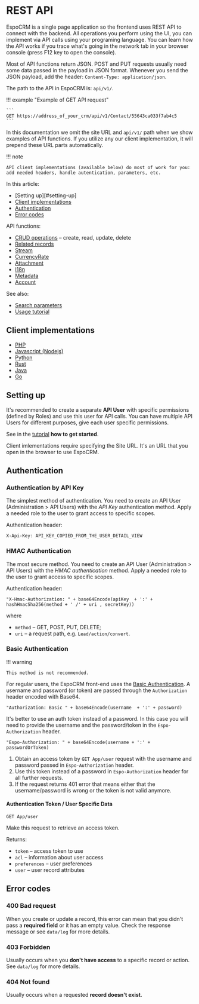 # REST API

EspoCRM is a single page application so the frontend uses REST API to connect with the backend. 
All operations you perform using the UI, you can implement via API calls using your programing language. 
You can learn how the API works if you trace what's going in the network tab in your browser console (press F12 key to open the console).

Most of API functions return JSON. POST and PUT requests usually need some data passed in the payload in JSON format. Whenever you send the JSON payload, add the header: `Content-Type: application/json`.

The path to the API in EspoCRM is: `api/v1/`.

!!! example "Example of GET API request"

    ```
    GET https://address_of_your_crm/api/v1/Contact/55643ca033f7ab4c5
    ```

In this documentation we omit the site URL and `api/v1/` path when we show examples of API functions. If you utilize any our client implementation, it will prepend these URL parts automatically.

!!! note

    API client implementations (available below) do most of work for you: add needed headers, handle autentication, parameters, etc.

In this article:

* [Setting up][#setting-up]
* [Client implementations](#client-implementations)
* [Authentication](#authentication)
* [Error codes](#error-codes)

API functions:

* [CRUD operations](api/crud.md) – create, read, update, delete
* [Related records](api/relationships.md)
* [Stream](api/stream.md)
* [CurrencyRate](api/currency-rate.md)
* [Attachment](api/attachment.md)
* [I18n](api/i18n.md)
* [Metadata](api/metadata.md)
* [Account](api/account.md)

See also:

* [Search parameters](api-search-params.md)
* [Usage tutorial](api-tutorial.md)

## Client implementations

* [PHP](api-client-php.md)
* [Javascript (Nodejs)](api-client-js.md)
* [Python](api-client-python.md)
* [Rust](api-client-rust.md)
* [Java](api-client-java.md)
* [Go](api-client-go.md)

## Setting up

It's recommended to create a separate **API User** with specific permissions (defined by Roles) and use this user for API calls. You can have multiple API Users for different purposes, give each user specific permissions.

See in the [tutorial](api-tutorial.md) **how to get started**.

Client imlementations require specifying the Site URL. It's an URL that you open in the browser to use EspoCRM.

## Authentication

### Authentication by API Key

The simplest method of authentication. You need to create an API User (Administration > API Users) with the *API Key* authentication method. Apply a needed role to the user to grant access to specific scopes.

Authentication header:

```
X-Api-Key: API_KEY_COPIED_FROM_THE_USER_DETAIL_VIEW
```

### HMAC Authentication

The most secure method. You need to create an API User (Administration > API Users) with the *HMAC authentication* method. Apply a needed role to the user to grant access to specific scopes.

Authentication header:

```
"X-Hmac-Authorization: " + base64Encode(apiKey  + ':' + hashHmacSha256(method + ' /' + uri , secretKey))
```
where

* `method` – GET, POST, PUT, DELETE;
* `uri` – a request path, e.g. `Lead/action/convert`.

### Basic Authentication

!!! warning

    This method is not recommended.

For regular users, the EspoCRM front-end uses the [Basic Authentication](http://en.wikipedia.org/wiki/Basic_access_authentication). A username and password (or token) are passed through the `Authorization` header encoded with Base64.

```
"Authorization: Basic " + base64Encode(username  + ':' + password)
```

It's better to use an auth token instead of a password. In this case you will need to provide the username and the password/token in the `Espo-Authorization` header.
```
"Espo-Authorization: " + base64Encode(username + ':' + passwordOrToken)
```

1. Obtain an access token by `GET App/user` request with the username and password passed in `Espo-Authorization` header.
2. Use this token instead of a password in `Espo-Authorization` header for all further requests.
3. If the request returns 401 error that means either that the username/password is wrong or the token is not valid anymore.

#### Authentication Token / User Specific Data

`GET App/user`

Make this request to retrieve an access token.

Returns:

* `token` – access token to use
* `acl` – information about user access
* `preferences` – user preferences
* `user` – user record attributes

## Error codes

### 400 Bad request

When you create or update a record, this error can mean that you didn't pass a **required field** or it has an empty value. Check the response message or see `data/log` for more details.

### 403 Forbidden

Usually occurs when you **don't have access** to a specific record or action. See `data/log` for more details.

### 404 Not found

Usually occurs when a requested **record doesn't exist**.
